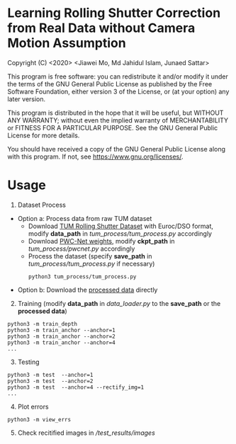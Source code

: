 # Learning Rolling Shutter Correction from Real Data without Camera Motion Assumption
Copyright (C) <2020> <Jiawei Mo, Md Jahidul Islam, Junaed Sattar>

This program is free software: you can redistribute it and/or modify
it under the terms of the GNU General Public License as published by
the Free Software Foundation, either version 3 of the License, or
(at your option) any later version.

This program is distributed in the hope that it will be useful,
but WITHOUT ANY WARRANTY; without even the implied warranty of
MERCHANTABILITY or FITNESS FOR A PARTICULAR PURPOSE.  See the
GNU General Public License for more details.

You should have received a copy of the GNU General Public License
along with this program.  If not, see <https://www.gnu.org/licenses/>.

# Usage
1. Dataset Process
  * Option a: Process data from raw TUM dataset
    * Download [TUM Rolling Shutter Dataset](https://vision.in.tum.de/data/datasets/rolling-shutter-dataset) with Euroc/DSO format, modify **data_path** in *tum_process/tum_process.py* accordingly
    * Download [PWC-Net weights](https://drive.google.com/file/d/1hB5nCbBJf6I06dL5VX4aiAdTYUzlLCsi/view?usp=sharing), modify **ckpt_path** in *tum_process/pwcnet.py* accordingly
    * Process the dataset (specify **save_path** in *tum_process/tum_process.py* if necessary)
      ```
      python3 tum_process/tum_process.py
      ```
  * Option b: Download the [processed data](https://drive.google.com/file/d/1AvMRv63N1czyJI2L2niFVN4Io-5Xlny6/view?usp=sharing) directly

2. Training (modify **data_path** in *data_loader.py* to the **save_path** or the **processed data**)
```
python3 -m train_depth
python3 -m train_anchor --anchor=1
python3 -m train_anchor --anchor=2
python3 -m train_anchor --anchor=4
...
```

3. Testing
```
python3 -m test  --anchor=1
python3 -m test  --anchor=2
python3 -m test  --anchor=4 --rectify_img=1
...
```

4. Plot errors
```
python3 -m view_errs
```

5. Check recitified images in */test_results/images*
